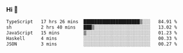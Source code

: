 ### Hi 👋

<!--START_SECTION:waka-->

```txt
TypeScript   17 hrs 26 mins  █████████████████████▒░░░   84.91 %
sh           2 hrs 40 mins   ███▒░░░░░░░░░░░░░░░░░░░░░   13.02 %
JavaScript   15 mins         ▒░░░░░░░░░░░░░░░░░░░░░░░░   01.23 %
Haskell      4 mins          ░░░░░░░░░░░░░░░░░░░░░░░░░   00.33 %
JSON         3 mins          ░░░░░░░░░░░░░░░░░░░░░░░░░   00.27 %
```

<!--END_SECTION:waka-->
